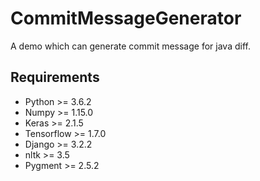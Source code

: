 # CommitMessageGenerator
A demo which can generate commit message for java diff.

## Requirements
* Python >= 3.6.2
* Numpy >= 1.15.0
* Keras >= 2.1.5
* Tensorflow >= 1.7.0
* Django >= 3.2.2
* nltk >= 3.5
* Pygment >= 2.5.2
